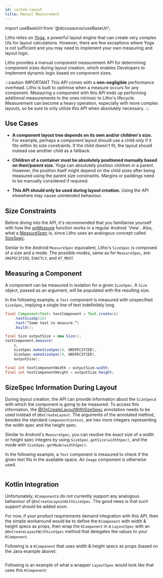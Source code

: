 ```yaml
---
id: custom-layout
title: Manual Measurement
---
```

import useBaseUrl from '@docusaurus/useBaseUrl';

Litho relies on [Yoga](https://yogalayout.com/docs/), a powerful layout engine that can create very complex UIs for layout calculations.  However, there are few exceptions where Yoga is not sufficient and you may need to implement your own measuring and layout logic.

Litho provides a manual component measurement API for determining component sizes during layout creation, which enables Developers to implement dynamic logic based on component sizes.

:::caution IMPORTANT
 This API comes with a **non-negligible** performance overhead.
 Litho is built to optimise when a measure occurs for any component. Measuring a component with this API ends up performing additional measurements to the ones intrinsic to Litho's lifecycle. Measurement can become a heavy operation, especially with more complex layouts, so be sure to only utilize this API when absolutely necessary.
:::

## Use Cases

* **A component layout tree depends on its own and/or children's size.** For example, perhaps a component layout should use a child only if it fits within its size constraints. If the child doesn't fit, the layout should instead use another child as a fallback.

* **Children of a container must be absolutely positioned manually based on their/parent size.** Yoga can absolutely position children in a parent. However, the position itself might depend on the child sizes after being measured using the parent size constraints. Margins or paddings need to be manually considered if required.

* **This API should only be used during layout creation.** Using the API elsewhere may cause unintended behaviour.

## Size Constraints

Before diving into the API, it's recommended that you familiarise yourself with how the [onMeasure](https://developer.android.com/reference/android/view/View.html#onMeasure(int,%20int)) function works in a regular Android `View`.  Also,  what a [MeasureSpec](https://developer.android.com/reference/android/view/View.MeasureSpec.html) is, since Litho uses an analogous concept called [SizeSpec](pathname:///javadoc/com/facebook/litho/SizeSpec.html).

Similar to the Android `MeasureSpec` equivalent, Litho's `SizeSpec` is composed of a size and a mode. The possible modes, same as for `MeasureSpec`, are: `UNSPECIFIED`, `EXACTLY`, and `AT_MOST`.

## Measuring a Component

A component can be measured in isolation for a given `SizeSpec`. A `Size` object, passed as an argument, will be populated with the resulting size.

In the following example, a `Text` component is measured with unspecified `SizeSpec`, implying a single line of text indefinitely long.

```java
final Component<Text> textComponent = Text.create(c)
    .textSizeSp(16)
    .text(“Some text to measure.”)
    .build();

final Size outputSize = new Size();
textComponent.measure(
    c,
    SizeSpec.makeSizeSpec(0, UNSPECIFIED),
    SizeSpec.makeSizeSpec(0, UNSPECIFIED),
    outputSize);

final int textComponentWidth = outputSize.width;
final int textComponentHeight = outputSize.height;
```

## SizeSpec Information During Layout

During layout creation, the API can provide information about the `SizeSpec`s with which the component is going to be measured. To access this information, the [@OnCreateLayoutWithSizeSpec](pathname:///javadoc/com/facebook/litho/annotations/OnCreateLayoutWithSizeSpec.html) annotation needs to be used instead of `@OnCreateLayout`. The arguments of the annotated method, besides the standard `ComponentContext`, are two more integers representing the width spec and the height spec.

Similar to Android's `MeasureSpec`, you can resolve the exact size of a width or height spec integers by using `SizeSpec.getSize(widthSpec)`, and the mode with `SizeSpec.getMode(widthSpec)`.

In the following example, a `Text` component is measured to check if the given text fits in the available space. An `Image` component is otherwise used.

``` java file=sample/src/main/java/com/facebook/samples/litho/java/documentation/LongTextReplacerComponentSpec.java start=start_example end=end_example
```

## Kotlin Integration

Unfortunately, `KComponent`s do not currently support any analogous behaviour of `@OnCreateLayoutWithSizeSpec`. The good news is that such support should be added soon.

For now, if your product requirements demand integration with this API, then the simple workaround would be to define the `KComponent` with width & height specs as props, then wrap the `KComponent` in a `LayoutSpec` with an `@OnCreateLayoutWithSizeSpec` method that delegates the values to your `KComponent`.

Following is a `KComponent` that uses width & height specs as props (based on the Java example above):

``` kotlin file=sample/src/main/java/com/facebook/samples/litho/kotlin/documentation/LongTextReplacerKComponent.kt start=start_example end=end_example
```

Following is an example of what a wrapper `LayoutSpec` would look like that uses this `KComponent`:

``` kotlin file=sample/src/main/java/com/facebook/samples/litho/kotlin/documentation/LongTextReplacerWrapperComponentSpec.kt start=start_example end=end_example
```
